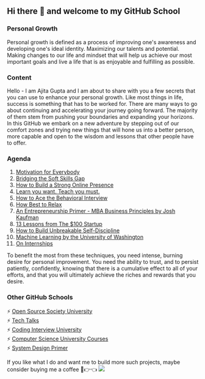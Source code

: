 ## Hi there 👋 and welcome to my GitHub School

### Personal Growth
Personal growth is defined as a process of improving one's awareness and developing one's ideal identity. Maximizing our talents and potential. Making changes to our life and mindset that will help us achieve our most important goals and live a life that is as enjoyable and fulfilling as possible.

### Content
Hello - I am Ajita Gupta and I am about to share with you a few secrets that you can use to enhance your personal growth. Like most things in life, success is something that has to be worked for. There are many ways to go about continuing and accelerating your journey going forward. The majority of them stem from pushing your boundaries and expanding your horizons. In this GitHub we embark on a new adventure by stepping out of our comfort zones and trying new things that will hone us into a better person, more capable and open to the wisdom and lessons that other people have to offer.

### Agenda
1. [Motivation for Everybody](https://github.com/ajitagupta/motivationforeverybody)
2. [Bridging the Soft Skills Gap](https://github.com/ajitagupta/bridgingthesoftskillsgap)
3. [How to Build a Strong Online Presence](https://github.com/ajitagupta/howtobuildastrongonlinepresence)
4. [Learn you want. Teach you must.](https://github.com/ajitagupta/learnyouwantteachyoumust)
5. [How to Ace the Behavioral Interview](https://github.com/ajitagupta/howtoacethebehavioralinterview)
6. [How Best to Relax](https://github.com/ajitagupta/relax)
7. [An Entrepreneurship Primer - MBA Business Principles by Josh Kaufman](https://github.com/ajitagupta/entrepreneurshipprimer)
8. [13 Lessons from The $100 Startup](https://github.com/ajitagupta/100dollarstartup)
9. [How to Build Unbreakable Self-Discipline](https://github.com/ajitagupta/selfdiscipline)
10. [Machine Learning by the University of Washington](https://github.com/ajitagupta/machinelearninguw)
11. [On Internships](https://github.com/ajitagupta/oninternships)

To benefit the most from these techniques, you need intense, burning desire for personal improvement. You need the ability to trust, and to persist patiently, confidently, knowing that there is a cumulative effect to all of your efforts, and that you will ultimately achieve the riches and rewards that you desire.

### Other GitHub Schools
⚡ [Open Source Society University](https://github.com/ossu/computer-science)<br>
⚡ [Tech Talks](https://github.com/JanVanRyswyck/awesome-talks)<br>
⚡ [Coding Interview University](https://github.com/jwasham/coding-interview-university)<br>
⚡ [Computer Science University Courses](https://github.com/prakhar1989/awesome-courses)<br>
⚡ [System Design Primer](https://github.com/donnemartin/system-design-primer)

If you like what I do and want me to build more such projects, maybe consider buying me a coffee 🥺👉👈
[<img src="https://ibb.co/PD8z5Mn">](https://www.buymeacoffee.com/ajita.gupta)
<!--
**ajitagupta/ajitagupta** is a ✨ _special_ ✨ repository because its `README.md` (this file) appears on your GitHub profile.


Here are some ideas to get you started:

- 🔭 I’m currently working on ...
- 🌱 I’m currently learning ...
- 👯 I’m looking to collaborate on ...
- 🤔 I’m looking for help with ...
- 💬 Ask me about ...
- 📫 How to reach me: ...
- 😄 Pronouns: ...
- ⚡ Fun fact: ...
-->
